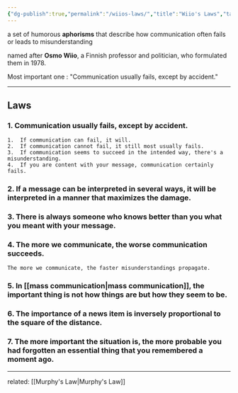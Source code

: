 ```yaml
---
{"dg-publish":true,"permalink":"/wiios-laws/","title":"Wiio's Laws","tags":["social","communication","adages"]}
---
```



a set of humorous **aphorisms** that describe how communication often fails or leads to misunderstanding

named after **Osmo Wiio**, a Finnish professor and politician, who formulated them in 1978. 

Most important one : "Communication usually fails, except by accident."

---
## Laws

### 1.  Communication usually fails, except by accident.
    1.  If communication can fail, it will.
    2.  If communication cannot fail, it still most usually fails.
    3.  If communication seems to succeed in the intended way, there's a misunderstanding.
    4.  If you are content with your message, communication certainly fails.
### 2.  If a message can be interpreted in several ways, it will be interpreted in a manner that maximizes the damage.
### 3.  There is always someone who knows better than you what you meant with your message.
### 4.  The more we communicate, the worse communication succeeds.
	The more we communicate, the faster misunderstandings propagate.
### 5.  In [[mass communication\|mass communication]], the important thing is not how things are but how they seem to be.
### 6.  The importance of a news item is inversely proportional to the square of the distance.
### 7.  The more important the situation is, the more probable you had forgotten an essential thing that you remembered a moment ago.

---
related: [[Murphy's Law\|Murphy's Law]]